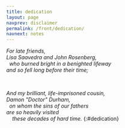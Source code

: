```yaml
---
title: dedication
layout: page
navprev: disclaimer
permalink: /front/dedication/
navnext: notes
---
```

    
_For late friends,  
Lisa Saavedra and John Rosenberg,  
&nbsp; who burned bright in a benighted lifeway  
and so fell long before their time;_

&nbsp;

_And my brilliant, life-imprisoned cousin,  
Damon "Doctor" Durham,  
&nbsp; on whom the sins of our fathers  
are so heavily visited  
&nbsp; &nbsp; these decades of hard time._
{:#dedication}


